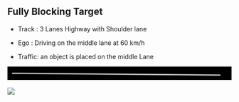 ## Fully Blocking Target

- Track : 3 Lanes Highway with Shoulder lane

- Ego : Driving on the middle lane at 60 km/h

- Traffic: an object is placed on the middle Lane 

![](https://github.com/PerpetuumProgress/OVAL-Assets/blob/dev/datasets/ALKS_Scenario_4.2_2_PartiallyBlockingTarget_TEMPLATE/ALKS_Road_sc.PNG)

![](https://github.com/PerpetuumProgress/OVAL-Assets/blob/dev/datasets/ALKS_Scenario_4.2_2_PartiallyBlockingTarget_TEMPLATE/ALKS_Scenario_4.2_2_PartiallyBlockingTarget_TEMPLATE_gif.gif)
